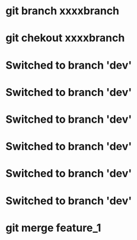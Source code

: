 #	git branch xxxxbranch
#   git chekout xxxxbranch
#	Switched to branch 'dev'
#	Switched to branch 'dev'
#	Switched to branch 'dev'
#	Switched to branch 'dev'
#	Switched to branch 'dev'
#	Switched to branch 'dev'




#	git merge feature_1
